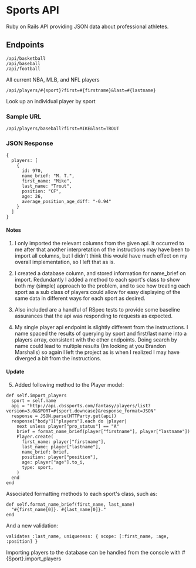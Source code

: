 # Sports API

Ruby on Rails API providing JSON data about professional athletes.

## Endpoints

```
/api/basketball
/api/baseball
/api/football
```
All current NBA, MLB, and NFL players
```
/api/players/#{sport}?first=#{firstname}&last=#{lastname}
```
Look up an individual player by sport

### Sample URL

```
/api/players/baseball?first=MIKE&last=TROUT
```

### JSON Response

```
{
  players: [
    {
      id: 970,
      name_brief: "M. T.",
      first_name: "Mike",
      last_name: "Trout",
      position: "CF",
      age: 26,
      average_position_age_diff: "-0.94"
    }
  ]
}
```

#### Notes
1. I only imported the relevant columns from the given api. It occurred to me after that another interpretation of the instructions may have been to import all columns, but I didn't think this would have much effect on my overall implementation, so I left that as is.

2. I created a database column, and stored information for name_brief on import. Redundantly I added a method to each sport's class to show both my (simple) approach to the problem, and to see how treating each sport as a sub class of players could allow for easy displaying of the same data in different ways for each sport as desired.

3. Also included are a handful of RSpec tests to provide some baseline assurances that the api was responding to requests as expected.

4. My single player api endpoint is slightly different from the instructions. I name spaced the results of querying by sport and first/last name into a players array, consistent with the other endpoints. Doing search by name could lead to multiple results (Im looking at you Brandon Marshalls) so again I left the project as is when I realized I may have diverged a bit from the instructions.

#### Update
5. Added following method to the Player model:
```
def self.import_players
  sport = self.name
  api = "http://api.cbssports.com/fantasy/players/list?version=3.0&SPORT=#{sport.downcase}&response_format=JSON"
  response = JSON.parse(HTTParty.get(api))
  response["body"]["players"].each do |player|
    next unless player["pro_status"] == "A"
    brief = format_name_brief(player["firstname"], player["lastname"])
    Player.create(
      first_name: player["firstname"],
      last_name: player["lastname"],
      name_brief: brief,
      position: player["position"],
      age: player["age"].to_i,
      type: sport,
    )
  end
end
```
Associated formatting methods to each sport's class, such as:
```
def self.format_name_brief(first_name, last_name)
  "#{first_name[0]}. #{last_name[0]}."
end
```
And a new validation:
```
validates :last_name, uniqueness: { scope: [:first_name, :age, :position] }
```

Importing players to the database can be handled from the console with #{Sport}.import_players

